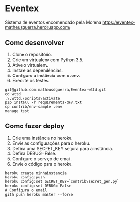 # Eventex

Sistema de eventos encomendado pela Morena
https://eventex-matheusguerra.herokuapp.com/

## Como desenvolver

1. Clone o repositório.
2. Crie um virtualenv com Python 3.5.
3. Ative o virtualenv.
4. Instale as dependências.
5. Configure a instância com o .env.
6. Execute os testes.

```console
git@github.com:matheusdguerra/Eventex-wttd.git
cd wttd
.\.wttd.\Scripts\activate
pip install -r requirements-dev.txt
cp contrib/env-sample .env
manage test
```

## Como fazer deploy

1. Crie uma instância no heroku.
2. Envie as configurações para o heroku.
3. Defina uma SECRET_KEY segura para a instância.
4. Defina DEBUG=False.
5. Configure o serviço de email.
6. Envie o código para o heroku.

```console
heroku create minhainstancia
heroku config:push
heroku config:set SECRET_KEY=`contrib\secret_gen.py`
heroku config:set DEBUG= False
# Configura o email
gith push heroku master --force
```

